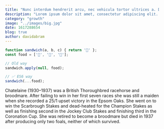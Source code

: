 ```yaml
---
title: "Nunc interdum hendrerit arcu, nec vehicula tortor ultrices a. Donec."
description: "Lorem ipsum dolor sit amet, consectetur adipiscing elit. Etiam sagittis, orci id iaculis rhoncus, lorem lacus sollicitudin sapien, vitae ac."
category: "growth"
image: "../images/big.jpg"
date: 1617288654
blog: true
author: davidabram
---
```

```javascript
function sandwich(a, b, c) { return '🍞' };
const food = ['🍞', '🥬', '🥓'];

// Old way
sandwich.apply(null, food);

// ✅ ES6 way
sandwich(...food);
```

Chatelaine (1930–1937) was a British Thoroughbred racehorse and broodmare. After failing to win in her first seven races she was still a maiden when she recorded a 25/1 upset victory in the Epsom Oaks. She went on to win the Scarbrough Stakes and dead-heated for the Champion Stakes as well as finishing second in the Jockey Club Stakes and finishing third in the Coronation Cup. She was retired to become a broodmare but died in 1937 after producing only two foals, neither of which survived.